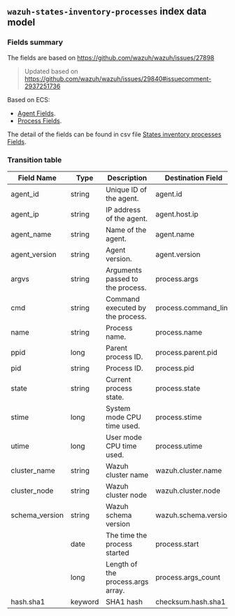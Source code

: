 ## `wazuh-states-inventory-processes` index data model

### Fields summary

The fields are based on https://github.com/wazuh/wazuh/issues/27898

> Updated based on https://github.com/wazuh/wazuh/issues/29840#issuecomment-2937251736

Based on ECS:

- [Agent Fields](https://www.elastic.co/guide/en/ecs/current/ecs-agent.html).
- [Process Fields](https://www.elastic.co/guide/en/ecs/current/ecs-process.html).

The detail of the fields can be found in csv file [States inventory processes Fields](fields.csv).

### Transition table

| Field Name     | Type    | Description                       | Destination Field    | Custom |
|----------------|---------|-----------------------------------|----------------------|--------|
| agent_id       | string  | Unique ID of the agent.           | agent.id             | FALSE  |
| agent_ip       | string  | IP address of the agent.          | agent.host.ip        | TRUE   |
| agent_name     | string  | Name of the agent.                | agent.name           | FALSE  |
| agent_version  | string  | Agent version.                    | agent.version        | FALSE  |
| argvs          | string  | Arguments passed to the process.  | process.args         | FALSE  |
| cmd            | string  | Command executed by the process.  | process.command_line | FALSE  |
| name           | string  | Process name.                     | process.name         | FALSE  |
| ppid           | long    | Parent process ID.                | process.parent.pid   | FALSE  |
| pid            | string  | Process ID.                       | process.pid          | FALSE  |
| state          | string  | Current process state.            | process.state        | TRUE   |
| stime          | long    | System mode CPU time used.        | process.stime        | TRUE   |
| utime          | long    | User mode CPU time used.          | process.utime        | TRUE   |
| cluster_name   | string  | Wazuh cluster name                | wazuh.cluster.name   | TRUE   |
| cluster_node   | string  | Wazuh cluster node                | wazuh.cluster.node   | TRUE   |
| schema_version | string  | Wazuh schema version              | wazuh.schema.version | TRUE   |
|                | date    | The time the process started      | process.start        | FALSE  |
|                | long    | Length of the process.args array. | process.args_count   | FALSE  |
| hash.sha1      | keyword | SHA1 hash                         | checksum.hash.sha1   | TRUE   |
